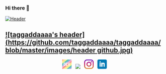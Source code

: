 ### Hi there 👋

<!--
**taggaddaaaa/taggaddaaaa** is a ✨ _special_ ✨ repository because its `README.md` (this file) appears on your GitHub profile.

Here are some ideas to get you started:

- 🔭 I’m currently working on ...
- 🌱 I’m currently learning ...
- 👯 I’m looking to collaborate on ...
- 🤔 I’m looking for help with ...
- 💬 Ask me about ...
- 📫 How to reach me: ...
- 😄 Pronouns: ...
- ⚡ Fun fact: ...
-->
[![Header](https://raw.githubusercontent.com/MartinHeinz/<OWNER>/<OWNER>/readme_header.png "Header")](https://some-url.dev/)
## [![taggaddaaaa's header](https://github.com/taggaddaaaa/taggaddaaaa/blob/master/images/header github.jpg)](https://www.sabinecaizergues.fr)

<p align='center'>
<a href="https://dev.to/stephenajulu"><img height="30" src="https://github.com/taggaddaaaa/taggaddaaaa/blob/master/images/icons/dev.png?raw=true"></a>&nbsp;&nbsp;
<a href="https://twitter.com/stephenajulu"><img height="30" src="https://github.com/taggaddaaaa/taggaddaaaa/blob/master/images/icons/twitter.png?raw=true"></a>&nbsp;&nbsp;
<a href="https://instagram.com/stephenajulu"><img height="30" src="https://github.com/taggaddaaaa/taggaddaaaa/blob/master/images/icons/instagram.jpg?raw=true"></a>&nbsp;&nbsp;
<a href="https://www.linkedin.com/in/stephenajulu/"><img height="30" src="https://github.com/taggaddaaaa/taggaddaaaa/blob/master/images/icons/linkedin.png?raw=true"></a>
</p>
